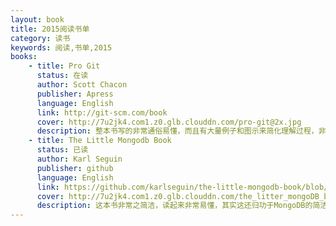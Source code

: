 ```yaml
---
layout: book
title: 2015阅读书单
category: 读书
keywords: 阅读,书单,2015
books: 
    - title: Pro Git
      status: 在读
      author: Scott Chacon
      publisher: Apress
      language: English
      link: http://git-scm.com/book
      cover: http://7u2jk4.com1.z0.glb.clouddn.com/pro-git@2x.jpg
      description: 整本书写的非常通俗易懂，而且有大量例子和图示来简化理解过程，非常值得一读。
    - title: The Little Mongodb Book
      status: 已读
      author: Karl Seguin
      publisher: github
      language: English
      link: https://github.com/karlseguin/the-little-mongodb-book/blob/master/en/mongodb.markdown
      cover: http://7u2jk4.com1.z0.glb.clouddn.com/the_litter_mongoDB_book.jpg
      description: 这本书非常之简洁，读起来非常易懂，其实这还归功于MongoDB的简洁。NoSQL与MySQL最大的区别在于它是为一些特定的场景设计的，如MongoDB、Redis、Cassandra等。MongoDB是其中更加通用的一个方案，从MySQL往MongoDB转，几乎不需要太大变化。
---
```

